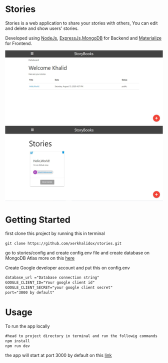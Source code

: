 # Stories

Stories is a web application to share your stories with others, You can edit and delete and show users' stories.

Developed using [NodeJs](https://nodejs.org), [ExpressJs](https://expressjs.com/),[MongoDB](https://www.mongodb.com/) for Backend and [Materialize](https://materializecss.com/) for Frontend.

![dashboard screenshot](https://github.com/xerkhalidox/stories/blob/master/dashboard.JPG)
![public screenshot](https://github.com/xerkhalidox/stories/blob/master/public.JPG)

# Getting Started

first clone this project by running this in terminal

```git clone https://github.com/xerkhalidox/stories.git```

go to stories/config and create config.env file and create database on MongoDB Atlas more on this [here](https://docs.atlas.mongodb.com/getting-started/)

Create Google developer account and put this on config.env

```
database_url ="Database connection string"
GOOGLE_CLIENT_ID="Your google client id"
GOOGLE_CLIENT_SECRET="your google client secret"
port="3000 by default"
```

# Usage

To run the app locally
``` 
#head to project directory in terminal and run the followig commands 
npm install
npm run dev 
```
the app will start at port 3000 by default on this [link](http://localhost:3000/)
